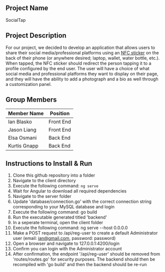 ## Project Name
SocialTap
## Project Description
For our project, we decided to develop an application that allows users to share their social media/professional platforms using an [NFC sticker](https://electronics.howstuffworks.com/nfc-tag.htm) on the back of their phone (or anywhere desired; laptop, wallet, water bottle, etc.). When tapped, the NFC sticker should redirect the person tapping it to a profile configured by the end user. The user will have a choice of what social media and professional platforms they want to display on their page, and they will have the ability to add a photograph and a bio as well through a customization panel.
## Group Members
| Member Name   | Position      |
| ------------- | ------------- |
| Ian Blasko    | Front End     |
| Jason Liang   | Front End     |
| Elsa Osmani   | Back End      |
| Kurtis Gnapp  | Back End      |

## Instructions to Install & Run

1. Clone this github repository into a folder
2. Navigate to the client directory
3. Execute the following command: 
`ng serve`
5. Wait for Angular to download all required dependencies
6. Navigate to the server folder
7. Update 'database/connection.go' with the correct connection string corresponding to your MySQL database and login
8. Execute the following command: go build
9. Run the executable generated titled 'backend'
10. In a seperate terminal, open the client folder
11. Execute the following command: ng serve --host 0.0.0.0
12. Make a POST request to /api/reg-user to create a default Administrator user (email: ian@gmail.com, password: password)
13. Open a browser and navigate to 127.0.0.1:4200/login
14. Confirm you can login with the Administrator account
15. After confirmation, the endpoint '/api/reg-user' should be removed from 'routes/routes.go' for security purposes. The backend should then be recompiled with 'go build' and then the backend should be re-run
